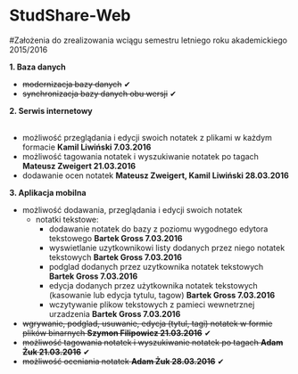# StudShare-Web

#Założenia do zrealizowania wciągu semestru letniego roku akademickiego 2015/2016

<b>1. Baza danych</b><br />
  - <strike>modernizacja bazy danych</strike> ✔ <br />
  - <strike>synchronizacja bazy danych obu wersji</strike> ✔ <br />
  
<b>2. Serwis internetowy</b><br /><br />
- możliwość przeglądania i edycji swoich notatek z plikami w każdym formacie <b>Kamil Liwiński 7.03.2016</b>
- możliwość tagowania notatek i wyszukiwanie notatek po tagach <b>Mateusz Zweigert 21.03.2016</b>
- dodawanie ocen notatek <b>Mateusz Zweigert, Kamil Liwiński 28.03.2016</b>

<b>3. Aplikacja mobilna </b><br />
  - możliwość dodawania, przeglądania i edycji swoich notatek  <br /> 
    - notatki tekstowe:
      - dodawanie notatek do bazy z poziomu wygodnego edytora tekstowego <b>Bartek Gross 7.03.2016</b>
      - wyswietlanie uzytkownikowi listy dodanych przez niego notatek tekstowych <b>Bartek Gross 7.03.2016</b>
      - podglad dodanych przez uzytkownika notatek tekstowych <b>Bartek Gross 7.03.2016</b>
      - edycja dodanych przez użytkownika notatek tekstowych (kasowanie lub edycja tytulu, tagow) <b>Bartek Gross 7.03.2016</b>
      - wczytywanie plikow tekstowych z pamieci wewnetrznej urzadzenia <b>Bartek Gross 7.03.2016</b>
  - <strike>wgrywanie, podglad, usuwanie, edycja (tytul, tagi) notatek w formie plików binarnych <b>Szymon Filipowicz 21.03.2016</b></strike> ✔
  - <strike>możliwość tagowania notatek i wyszukiwanie notatek po tagach <b>Adam Żuk 21.03.2016</b></strike> ✔
  - <strike>możliwość oceniania notatek <b>Adam Żuk 28.03.2016</b></strike> ✔


